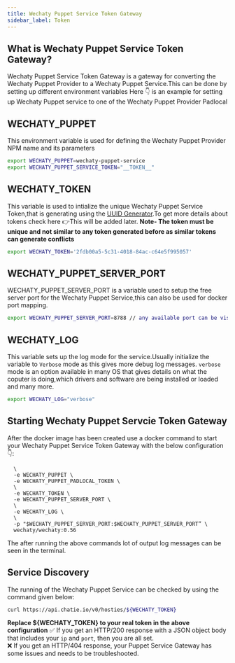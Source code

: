 ```yaml
---
title: Wechaty Puppet Service Token Gateway
sidebar_label: Token
---
```


## What is Wechaty Puppet Service Token Gateway?

Wechaty Puppet Service Token Gateway is a gateway for converting the Wechaty Puppet Provider to a Wechaty Puppet Service.This can be done by setting up different environment variables
Here 👇 is an example for setting up Wechaty Puppet service to one of the Wechaty Puppet Provider Padlocal

## WECHATY_PUPPET

This environment variable is used for defining the Wechaty Puppet Provider NPM name and its parameters

```bash
export WECHATY_PUPPET=wechaty-puppet-service
export WECHATY_PUPPET_SERVICE_TOKEN="__TOKEN__"
```

## WECHATY_TOKEN

This variable is used to intialize the unique Wechaty Puppet Service Token,that is generating using the [UUID Generator](https://www.uuidgenerator.net/version4).To get more details about tokens check here 👉This will be added later.
**Note- The token must be unique and not similar to any token generated before as similar tokens can generate conflicts**

```bash
export WECHATY_TOKEN='2fdb00a5-5c31-4018-84ac-c64e5f995057'
```
## WECHATY_PUPPET_SERVER_PORT

WECHATY_PUPPET_SERVER_PORT is a variable used to setup the  free server port for the Wechaty Puppet Service,this can also be used for docker port mapping.

```bash
export WECHATY_PUPPET_SERVER_PORT=8788 // any available port can be visited from internet
```

## WECHATY_LOG

This variable sets up the log mode for the service.Usually initialize the variable to `Verbose` mode as this gives more debug log messages.
`verbose` mode is an option available in many OS that gives  details on what the coputer is doing,which drivers and software are being installed or loaded and many more.

```bash
export WECHATY_LOG="verbose"
```

## Starting Wechaty Puppet Servcie Token Gateway

After the docker image has been created use a docker command  to start your Wechaty Puppet Service Token Gateway with the below configuration 👇:

```docker run -ti --rm \
  \
  -e WECHATY_PUPPET \
  -e WECHATY_PUPPET_PADLOCAL_TOKEN \
  \
  -e WECHATY_TOKEN \
  -e WECHATY_PUPPET_SERVER_PORT \
  \
  -e WECHATY_LOG \
  \
  -p "$WECHATY_PUPPET_SERVER_PORT:$WECHATY_PUPPET_SERVER_PORT” \
  wechaty/wechaty:0.56
```

The after running the above commands lot of  output log messages can be seen in the terminal.

## Service Discovery

The running of the Wechaty Puppet Service can be checked by using the command given below:

```sh
curl https://api.chatie.io/v0/hosties/${WECHATY_TOKEN}
```

**Replace ${WECHATY_TOKEN} to your real token in the above configuration**
✅ If you get an HTTP/200 response with a JSON object body that includes your `ip` and `port`, then you are all set.<br>
❌ If you get an HTTP/404 response, your Puppet Service Gateway has some issues and needs to be troubleshooted.
